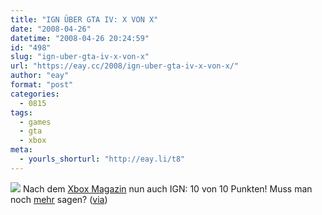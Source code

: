 ```yaml
---
title: "IGN ÜBER GTA IV: X VON X"
date: "2008-04-26"
datetime: "2008-04-26 20:24:59"
id: "498"
slug: "ign-uber-gta-iv-x-von-x"
url: "https://eay.cc/2008/ign-uber-gta-iv-x-von-x/"
author: "eay"
format: "post"
categories:
  - 0815
tags:
  - games
  - gta
  - xbox
meta:
  - yourls_shorturl: "http://eay.li/t8"
---
```


![](/uploads/2008/igngta4.gif) Nach dem [Xbox Magazin](//eay.cc/2008/erster-test-von-gta-iv/) nun auch IGN: 10 von 10 Punkten! Muss man noch [mehr](http://uk.xbox360.ign.com/articles/869/869381p1.html) sagen? ([via](http://www.nerdcore.de/wp/2008/04/26/ign-reviewt-gta-4-perfect-10-plus-video-mit-jeder-menge-gameplay/))
